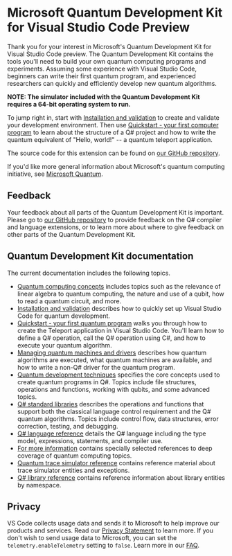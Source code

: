 # Microsoft Quantum Development Kit for Visual Studio Code Preview

Thank you for your interest in Microsoft's Quantum Development Kit for Visual Studio Code preview. 
The Quantum Development Kit contains the tools you'll need to build your own quantum computing programs and experiments. 
Assuming some experience with Visual Studio Code, beginners can write their first quantum program, and experienced researchers can quickly and efficiently develop new quantum algorithms.

**NOTE: The simulator included with the Quantum Development Kit requires a 64-bit operating system to run.**

To jump right in, start with [Installation and validation](http://docs.microsoft.com/quantum/quantum-installconfig#vscode) to create and validate your development environment. 
Then use [Quickstart - your first computer program](http://docs.microsoft.com/quantum/quantum-WriteAQuantumProgram) to learn about the structure of a Q# project and how to write the quantum equivalent of "Hello, world!" --  a quantum teleport application.

The source code for this extension can be found on [our GitHub repository](https://github.com/microsoft/qsharp-compiler). 

If you'd like more general information about Microsoft's quantum computing initiative, see [Microsoft Quantum](https://www.microsoft.com/quantum/).

## Feedback

Your feedback about all parts of the Quantum Development Kit is important. Please go to [our GitHub repository](https://github.com/microsoft/qsharp-compiler) to provide feedback on the Q# compiler and language extensions, or to learn more about where to give feedback on other parts of the Quantum Development Kit.
 
## Quantum Development Kit documentation
The current documentation includes the following topics.
* [Quantum computing concepts](https://docs.microsoft.com/en-us/quantum/concepts/) includes topics such as the relevance of linear algebra to quantum computing, the nature and use of a qubit, how to read a quantum circuit, and more.
* [Installation and validation](https://docs.microsoft.com/en-us/quantum/install-guide/vs-code) describes how to quickly set up Visual Studio Code for quantum development.
* [Quickstart - your first quantum program](https://docs.microsoft.com/en-us/quantum/quickstart) walks you through how to create the Teleport application in Visual Studio Code. You'll learn how to define a Q# operation, call the Q# operation using C#, and how to execute your quantum algorithm.
* [Managing quantum machines and drivers](https://docs.microsoft.com/en-us/quantum/machines/) describes how quantum algorithms are executed, what quantum machines are available, and how to write a non-Q# driver for the quantum program.
* [Quantum development techniques](https://docs.microsoft.com/en-us/quantum/techniques/) specifies the core concepts used to create quantum programs in Q#. Topics include file structures, operations and functions, working with qubits, and some advanced topics.
* [Q# standard libraries](https://docs.microsoft.com/en-us/quantum/libraries/standard/) describes the operations and functions that support both the classical language control requirement and the Q# quantum algorithms. Topics include control flow, data structures, error correction, testing, and debugging. 
* [Q# language reference](https://docs.microsoft.com/en-us/quantum/language/) details the Q# language including the type model, expressions, statements, and compiler use.
* [For more information](https://docs.microsoft.com/en-us/quantum/for-more-info) contains specially selected references to deep coverage of quantum computing topics.
* [Quantum trace simulator reference](https://docs.microsoft.com/dotnet/api/Microsoft.Quantum.Simulation.Simulators.QCTraceSimulators?branch=master) contains reference material about trace simulator entities and exceptions.
* [Q# library reference](https://docs.microsoft.com/qsharp/api/) contains reference information about library entities by namespace.

## Privacy

VS Code collects usage data and sends it to Microsoft to help improve our products and services. Read our [Privacy Statement](https://go.microsoft.com/fwlink/?LinkID=528096&clcid=0x409) to learn more. If you don't wish to send usage data to Microsoft, you can set the `telemetry.enableTelemetry` setting to `false`. Learn more in our [FAQ](https://code.visualstudio.com/docs/supporting/faq#_how-to-disable-telemetry-reporting).
